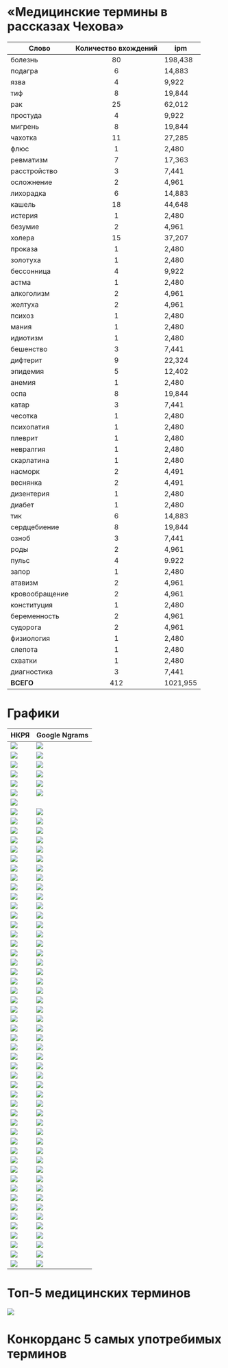 # «Медицинские термины в рассказах Чехова»


| **Cлово** | **Количество вхождений** |**ipm** |
|------|:----:|-----|
| болезнь | 80 | 198,438 |
| подагра |  6  | 14,883 |
| язва |  4 |  9,922 |
| тиф  | 8  | 19,844 |
| рак |  25  |  62,012 |
| простуда |  4 |  9,922 |
| мигрень  |  8 |  19,844 |
| чахотка |  11 |  27,285 |
| флюс  |  1 |  2,480 |
| ревматизм |  7 |  17,363 |
| расстройство |  3 |  7,441 |
| осложнение  | 2 |  4,961 |
| лихорадка  | 6 |  14,883 |
| кашель | 18  | 44,648 |
| истерия  | 1 |  2,480 |
| безумие |  2 |  4,961 |
| холера |  15 |  37,207 |
| проказа |  1 |  2,480 |
| золотуха |  1 |  2,480 |
| бессонница |  4 |  9,922 |
| астма|   1 |  2,480 |
| алкоголизм |  2 |  4,961 |
| желтуха |  2 |  4,961 |
| психоз |  1  | 2,480 |
| мания |  1 |  2,480 |
| идиотизм |  1 |  2,480 |
| бешенство |  3 |  7,441 |
| дифтерит |  9 |  22,324 |
| эпидемия |  5 |  12,402 |
| анемия |  1 |  2,480 |
| оспа |  8 |  19,844 |
| катар |  3 |  7,441 |
| чесотка |  1 |  2,480 |  
| психопатия |  1 |  2,480 |
| плеврит |  1 |  2,480 |
| невралгия |  1 |  2,480 | 
| скарлатина |  1 |  2,480 |
| насморк |  2 |  4,491 |
| веснянка |  2 |  4,491 |
| дизентерия |  1 |  2,480 | 
| диабет |  1 |  2,480 |
| тик  | 6 |  14,883 |
| сердцебиение |  8 |  19,844 |
| озноб |  3 |  7,441 |
| роды |  2 |  4,961 |
| пульс |  4 |  9.922 |
| запор |  1 |  2,480 |
| атавизм |  2 |  4,961 |
| кровообращение |  2 |  4,961 |
| конституция |  1 |  2,480 |
| беременность |  2 |   4,961 |
| судорога |  2  |  4,961 |
| физиология |  1 |  2,480 | 
| слепота |  1 |  2,480 |
| схватки |  1 |  2,480 |
| диагностика |  3 |  7,441 |
| **ВСЕГО**|   412 | 1021,955 |

# Графики
 | **НКРЯ** | **Google Ngrams** |
|------|------|
 | ![](алк.jpg) | ![](алк1.jpg) |
 | ![](анем.jpg) | ![](анем1.jpg) | | 
 | ![](аст.jpg) | ![](аст1.jpg) | |
 | ![](ата.jpg)   | ![](ата1.jpg) | |
  | ![](без.jpg)   | ![](без1.jpg) | |
  | ![](бер.jpg)   | ![](бер1.jpg) | 
  | ![](бесс.jpg) |   | ![](бесс1.jpg) | 
  | ![](беш.jpg)  | ![](беш1.jpg) | 
  | ![](бол.jpg)  | ![](бол1.jpg) |  
  | ![](весн.jpg)   | ![](весн1.jpg) | 
  | ![](диаб.jpg) | ![](диаб1.jpg) | 
  | ![](диаг.jpg) | ![](диаг1.jpg) | 
  | ![](диз.jpg) | ![](диз1.jpg) | 
  | ![](дифт.jpg) | ![](дифт1.jpg) | 
  | ![](желт.jpg)  | ![](желт1.jpg) | 
  | ![](зап.jpg)   | ![](зап1.jpg) | 
  | ![](золо.jpg) | ![](золо1.jpg) | 
  | ![](идио.jpg) | ![](идио1.jpg) | 
  | ![](ист.jpg) | ![](ист1.jpg) | 
  | ![](кат.jpg) | ![](кат1.jpg) | 
  | ![](каш.jpg) | ![](каш1.jpg) | 
  | ![](конст.jpg) | ![](кон1.jpg) | 
  | ![](кров.jpg) | ![](кро1.jpg) | 
  | ![](лих.jpg) | ![](лих1.jpg) | 
  | ![](ман.jpg) | ![](ман1.jpg) | 
  | ![](миг.jpg) | ![](миг1.jpg) | 
  | ![](нас.jpg) | ![](нас1.jpg) | 
  | ![](нев.jpg) | ![](нев1.jpg) | 
  | ![](озн.jpg) | ![](оз1.jpg) | 
  | ![](осл.jpg) | ![](осл1.jpg) | 
  | ![](осп.jpg) | ![](ос1.jpg) | 
  | ![](пл.jpg) | ![](плев1.jpg) | 
  | ![](под.jpg) | ![](под1.jpg) | 
  | ![](прок.jpg) | ![](прок1.jpg) | 
  | ![](прос.jpg) | ![](про1.jpg) | 
  | ![](пс.jpg) | ![](психо1.jpg) | 
  | ![](психо.jpg) | ![](пс1.jpg) | 
  | ![](пу.jpg) | ![](пу1.jpg) | 
  | ![](ра.jpg) | ![](ра1.jpg) | 
  | ![](расс.jpg) | ![](расс1.jpg) | 
  | ![](рев.jpg) | ![](рев1.jpg) | 
  | ![](ро.jpg) | ![](ро1.jpg) | 
  | ![](сер.jpg) | ![](сер1.jpg) | 
  | ![](ск.jpg) | ![](ск1.jpg) | 
  | ![](сл.jpg) | ![](сл1.jpg) | 
  | ![](су.jpg) | ![](су1.jpg) | 
  | ![](сх.jpg) | ![](сх1.jpg) | 
  | ![](тик.jpg) | ![](тик1.jpg) | 
  | ![](тиф.jpg) | ![](тиф1.jpg) | 
  | ![](физ.jpg) | ![](физ1.jpg) | 
  | ![](фл.jpg) | ![](фл1.jpg) | 
  | ![](хо.jpg) | ![](хол1.jpg) | 
  | ![](ча.jpg) | ![](ча1.jpg) | 
  | ![](че.jpg) | ![](че1.jpg) | 
  | ![](э.jpg) | ![](э1.jpg) | 
  | ![](язв.jpg) | ![](яз1.jpg) | 


# Топ-5 медицинских терминов
![](5.jpg)

# Конкорданс 5 самых употребимых терминов
